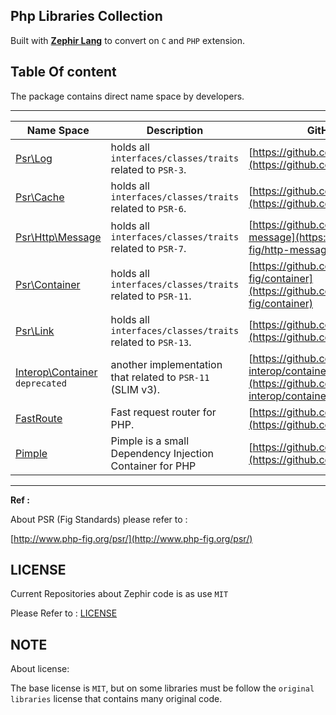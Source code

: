 ## Php Libraries Collection

Built with [**Zephir Lang**](https://zephir-lang.com/) to convert on `C` and `PHP` extension.

## Table Of content

The package contains direct name space by developers.


-------------------------------------------------------------
| **Name Space**         | **Description** | **GitHub URL** |
|------------------------|-----------------|----------------|
| [Psr\Log](pentagonal_zc/Psr/Log)                       | holds all `interfaces/classes/traits` related to `PSR-3`.  | [https://github.com/php-fig/log](https://github.com/php-fig/log)                   |
| [Psr\Cache](pentagonal_zc/Psr/Cache)                   | holds all `interfaces/classes/traits` related to `PSR-6`.  | [https://github.com/php-fig/cache](https://github.com/php-fig/cache)               |
| [Psr\Http\Message](pentagonal_zc/Psr/Http/Message)     | holds all `interfaces/classes/traits` related to `PSR-7`.  | [https://github.com/php-fig/http-message](https://github.com/php-fig/http-message) |
| [Psr\Container](pentagonal_zc/Psr/Container)           | holds all `interfaces/classes/traits` related to `PSR-11`. | [https://github.com/php-fig/container](https://github.com/php-fig/container)       |
| [Psr\Link](pentagonal_zc/Psr/Link)                     | holds all `interfaces/classes/traits` related to `PSR-13`. | [https://github.com/php-fig/link](https://github.com/php-fig/link)                 |
| [Interop\Container](pentagonal_zc/Interop/Container) `deprecated`| another implementation that related to `PSR-11` (SLIM v3). | [https://github.com/container-interop/container-interop](https://github.com/container-interop/container-interop) |
| [FastRoute](pentagonal_zc/FastRoute)                   | Fast request router for PHP.                               | [https://github.com/nikic/FastRoute](https://github.com/nikic/FastRoute)           |
| [Pimple](pentagonal_zc/Pimple)                         | Pimple is a small Dependency Injection Container for PHP   | [https://github.com/silexphp/Pimple](https://github.com/silexphp/Pimple)           |
-------------------------------------------------------------


**Ref :**

About PSR (Fig Standards) please refer to :

[http://www.php-fig.org/psr/](http://www.php-fig.org/psr/)

## LICENSE

Current Repositories about Zephir code is as use `MIT`

Please Refer to : [LICENSE](LICENSE)

## NOTE

About license:

The base license is `MIT`, but on some libraries must be follow the `original libraries` license that contains many original code.
